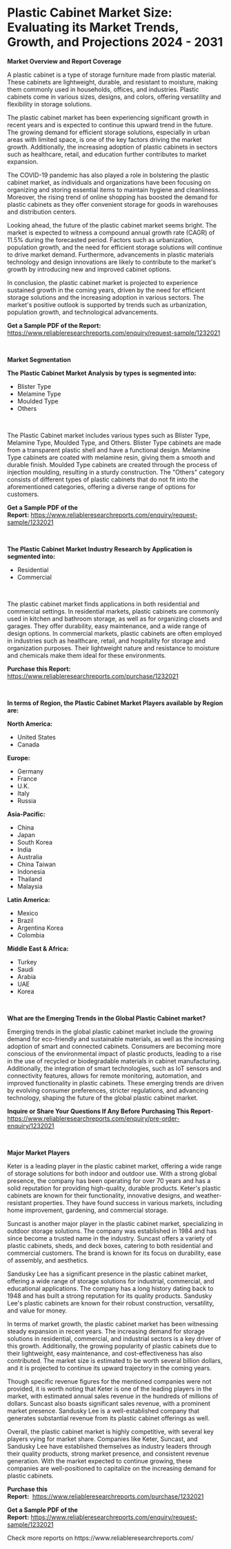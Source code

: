 <p><h1>Plastic Cabinet Market Size: Evaluating its Market Trends, Growth, and Projections 2024 - 2031</h1></p><p><strong>Market Overview and Report Coverage</strong></p>
<p><p>A plastic cabinet is a type of storage furniture made from plastic material. These cabinets are lightweight, durable, and resistant to moisture, making them commonly used in households, offices, and industries. Plastic cabinets come in various sizes, designs, and colors, offering versatility and flexibility in storage solutions.</p><p>The plastic cabinet market has been experiencing significant growth in recent years and is expected to continue this upward trend in the future. The growing demand for efficient storage solutions, especially in urban areas with limited space, is one of the key factors driving the market growth. Additionally, the increasing adoption of plastic cabinets in sectors such as healthcare, retail, and education further contributes to market expansion.</p><p>The COVID-19 pandemic has also played a role in bolstering the plastic cabinet market, as individuals and organizations have been focusing on organizing and storing essential items to maintain hygiene and cleanliness. Moreover, the rising trend of online shopping has boosted the demand for plastic cabinets as they offer convenient storage for goods in warehouses and distribution centers.</p><p>Looking ahead, the future of the plastic cabinet market seems bright. The market is expected to witness a compound annual growth rate (CAGR) of 11.5% during the forecasted period. Factors such as urbanization, population growth, and the need for efficient storage solutions will continue to drive market demand. Furthermore, advancements in plastic materials technology and design innovations are likely to contribute to the market's growth by introducing new and improved cabinet options.</p><p>In conclusion, the plastic cabinet market is projected to experience sustained growth in the coming years, driven by the need for efficient storage solutions and the increasing adoption in various sectors. The market's positive outlook is supported by trends such as urbanization, population growth, and technological advancements.</p></p>
<p><strong>Get a Sample PDF of the Report:</strong> <a href="https://www.reliableresearchreports.com/enquiry/request-sample/1232021">https://www.reliableresearchreports.com/enquiry/request-sample/1232021</a></p>
<p>&nbsp;</p>
<p><strong>Market Segmentation</strong></p>
<p><strong>The Plastic Cabinet Market Analysis by types is segmented into:</strong></p>
<p><ul><li>Blister Type</li><li>Melamine Type</li><li>Moulded Type</li><li>Others</li></ul></p>
<p>&nbsp;</p>
<p><p>The Plastic Cabinet market includes various types such as Blister Type, Melamine Type, Moulded Type, and Others. Blister Type cabinets are made from a transparent plastic shell and have a functional design. Melamine Type cabinets are coated with melamine resin, giving them a smooth and durable finish. Moulded Type cabinets are created through the process of injection moulding, resulting in a sturdy construction. The "Others" category consists of different types of plastic cabinets that do not fit into the aforementioned categories, offering a diverse range of options for customers.</p></p>
<p><strong>Get a Sample PDF of the Report:</strong>&nbsp;<a href="https://www.reliableresearchreports.com/enquiry/request-sample/1232021">https://www.reliableresearchreports.com/enquiry/request-sample/1232021</a></p>
<p>&nbsp;</p>
<p><strong>The Plastic Cabinet Market Industry Research by Application is segmented into:</strong></p>
<p><ul><li>Residential</li><li>Commercial</li></ul></p>
<p>&nbsp;</p>
<p><p>The plastic cabinet market finds applications in both residential and commercial settings. In residential markets, plastic cabinets are commonly used in kitchen and bathroom storage, as well as for organizing closets and garages. They offer durability, easy maintenance, and a wide range of design options. In commercial markets, plastic cabinets are often employed in industries such as healthcare, retail, and hospitality for storage and organization purposes. Their lightweight nature and resistance to moisture and chemicals make them ideal for these environments.</p></p>
<p><strong>Purchase this Report:</strong>&nbsp; <a href="https://www.reliableresearchreports.com/purchase/1232021">https://www.reliableresearchreports.com/purchase/1232021</a></p>
<p>&nbsp;</p>
<p><strong>In terms of Region, the Plastic Cabinet Market Players available by Region are:</strong></p>
<p>
    <p> <strong> North America: </strong>
        <ul>
            <li>United States</li>
            <li>Canada</li>
        </ul>
        </p> 
    <p> <strong> Europe: </strong>
        <ul>
            <li>Germany</li>
            <li>France</li>
            <li>U.K.</li>
            <li>Italy</li>
            <li>Russia</li>
        </ul>
        </p> 
    <p> <strong> Asia-Pacific: </strong>
        <ul>
            <li>China</li>
            <li>Japan</li>
            <li>South Korea</li>
            <li>India</li>
            <li>Australia</li>
            <li>China Taiwan</li>
            <li>Indonesia</li>
            <li>Thailand</li>
            <li>Malaysia</li>
        </ul>
        </p> 
    <p> <strong> Latin America: </strong>
        <ul>
            <li>Mexico</li>
            <li>Brazil</li>
            <li>Argentina Korea</li>
            <li>Colombia</li>
        </ul>
        </p> 
    <p> <strong> Middle East & Africa: </strong>
        <ul>
            <li>Turkey</li>
            <li>Saudi</li>
            <li>Arabia</li>
            <li>UAE</li>
            <li>Korea</li>
        </ul>
    </p>
    </p>
<p>&nbsp;</p>
<p><strong>What are the Emerging Trends in the Global Plastic Cabinet market?</strong></p>
<p><p>Emerging trends in the global plastic cabinet market include the growing demand for eco-friendly and sustainable materials, as well as the increasing adoption of smart and connected cabinets. Consumers are becoming more conscious of the environmental impact of plastic products, leading to a rise in the use of recycled or biodegradable materials in cabinet manufacturing. Additionally, the integration of smart technologies, such as IoT sensors and connectivity features, allows for remote monitoring, automation, and improved functionality in plastic cabinets. These emerging trends are driven by evolving consumer preferences, stricter regulations, and advancing technology, shaping the future of the global plastic cabinet market.</p></p>
<p><strong>Inquire or Share Your Questions If Any Before Purchasing This Report</strong>- <a href="https://www.reliableresearchreports.com/enquiry/pre-order-enquiry/1232021">https://www.reliableresearchreports.com/enquiry/pre-order-enquiry/1232021</a></p>
<p>&nbsp;</p>
<p><strong>Major Market Players</strong></p>
<p><p>Keter is a leading player in the plastic cabinet market, offering a wide range of storage solutions for both indoor and outdoor use. With a strong global presence, the company has been operating for over 70 years and has a solid reputation for providing high-quality, durable products. Keter's plastic cabinets are known for their functionality, innovative designs, and weather-resistant properties. They have found success in various markets, including home improvement, gardening, and commercial storage.</p><p>Suncast is another major player in the plastic cabinet market, specializing in outdoor storage solutions. The company was established in 1984 and has since become a trusted name in the industry. Suncast offers a variety of plastic cabinets, sheds, and deck boxes, catering to both residential and commercial customers. The brand is known for its focus on durability, ease of assembly, and aesthetics.</p><p>Sandusky Lee has a significant presence in the plastic cabinet market, offering a wide range of storage solutions for industrial, commercial, and educational applications. The company has a long history dating back to 1948 and has built a strong reputation for its quality products. Sandusky Lee's plastic cabinets are known for their robust construction, versatility, and value for money.</p><p>In terms of market growth, the plastic cabinet market has been witnessing steady expansion in recent years. The increasing demand for storage solutions in residential, commercial, and industrial sectors is a key driver of this growth. Additionally, the growing popularity of plastic cabinets due to their lightweight, easy maintenance, and cost-effectiveness has also contributed. The market size is estimated to be worth several billion dollars, and it is projected to continue its upward trajectory in the coming years.</p><p>Though specific revenue figures for the mentioned companies were not provided, it is worth noting that Keter is one of the leading players in the market, with estimated annual sales revenue in the hundreds of millions of dollars. Suncast also boasts significant sales revenue, with a prominent market presence. Sandusky Lee is a well-established company that generates substantial revenue from its plastic cabinet offerings as well.</p><p>Overall, the plastic cabinet market is highly competitive, with several key players vying for market share. Companies like Keter, Suncast, and Sandusky Lee have established themselves as industry leaders through their quality products, strong market presence, and consistent revenue generation. With the market expected to continue growing, these companies are well-positioned to capitalize on the increasing demand for plastic cabinets.</p></p>
<p><strong>Purchase this Report:</strong>&nbsp;&nbsp;<a href="https://www.reliableresearchreports.com/purchase/1232021">https://www.reliableresearchreports.com/purchase/1232021</a></p>
<p></p>
<p><strong>Get a Sample PDF of the Report:</strong>&nbsp;<a href="https://www.reliableresearchreports.com/enquiry/request-sample/1232021">https://www.reliableresearchreports.com/enquiry/request-sample/1232021</a></p>
<p>Check more reports on https://www.reliableresearchreports.com/</p>